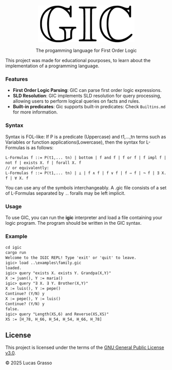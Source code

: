 <p align="center">
  <img src="https://github.com/LucasGrasso/gic/blob/master/assets/logo.png" />
</p>

<p align="center">
The progamming language for First Order Logic
</p>

This project was made for educational pourposes, to learn about the implementation of a programming language.

### Features

- **First Order Logic Parsing**: GIC can parse first order logic expressions.
- **SLD Resolution**: GIC implements SLD resolution for query processing, allowing users to perform logical queries on facts and rules.
- **Built-in predicates**: Gic supports built-in predicates: Check `Builtins.md` for more information.

### Syntax

Syntax is FOL-like: If P is a predicate (Uppercase) and t1,...,tn terms such as Variables or function applications(Lowercase), then the syntax for L-Formulas is as follows:

```
L-Formulas f ::= P(t1,... tn) | bottom | f and f | f or f | f impl f | not f | exists X. f | forall X. f
// or equivalently:
L-Formulas f ::= P(t1,... tn) | ⊥ | f ∧ f | f ∨ f | f ⇒ f | ¬ f | ∃ X. f | ∀ X. f
```

You can use any of the symbols interchangeably.
A .gic file consists of a set of L-Formulas separated by `.`.
foralls may be left implicit.

### Usage

To use GIC, you can run the **igic** interpreter and load a file containing your logic program. The program should be written in the GIC syntax.

### Example

```
cd igic
cargo run
Welcome to the IGIC REPL! Type 'exit' or 'quit' to leave.
igic> load ..\examples\family.gic
loaded.
igic> query "exists X. exists Y. Grandpa(X,Y)"
X := juan(), Y := maria()
igic> query "∃ X. ∃ Y. Brother(X,Y)"
X := luis(), Y := pepe()
Continue? (Y/N) y
X := pepe(), Y := luis()
Continue? (Y/N) y
false.
igic> query "Length(XS,6) and Reverse(XS,XS)"
XS := [H_78, H_66, H_54, H_54, H_66, H_78]
```

## License

This project is licensed under the terms of the [GNU General Public License v3.0](LICENSE).

© 2025 Lucas Grasso
